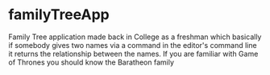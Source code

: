 # familyTreeApp
Family Tree application made back in College as a freshman which basically if somebody gives two names via a command in the editor's command line it returns the relationship between the names. If you are familiar with Game of Thrones you should know the Baratheon family

